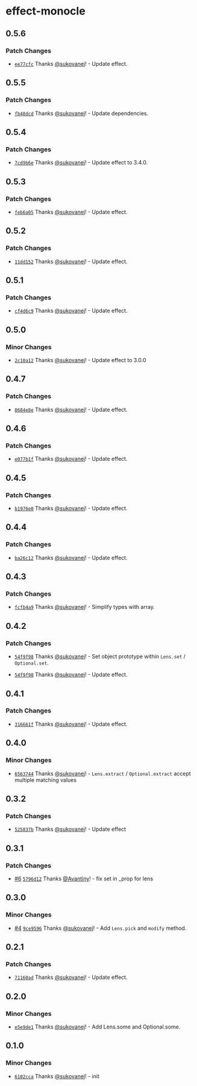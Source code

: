 # effect-monocle

## 0.5.6

### Patch Changes

- [`ee77cfc`](https://github.com/sukovanej/effect-monocle/commit/ee77cfcc23e63f69570936b211f5577d25d358d7) Thanks [@sukovanej](https://github.com/sukovanej)! - Update effect.

## 0.5.5

### Patch Changes

- [`fb48dcd`](https://github.com/sukovanej/effect-monocle/commit/fb48dcd6f1b154093bf31a187942b1d0b606016c) Thanks [@sukovanej](https://github.com/sukovanej)! - Update dependencies.

## 0.5.4

### Patch Changes

- [`7cd9b6e`](https://github.com/sukovanej/effect-monocle/commit/7cd9b6eb435b921aaf86931f3294a5a0372c4864) Thanks [@sukovanej](https://github.com/sukovanej)! - Update effect to 3.4.0.

## 0.5.3

### Patch Changes

- [`feb6a05`](https://github.com/sukovanej/effect-monocle/commit/feb6a0524d61c697c33daf7875c2f477e7e75587) Thanks [@sukovanej](https://github.com/sukovanej)! - Update effect.

## 0.5.2

### Patch Changes

- [`11dd152`](https://github.com/sukovanej/effect-monocle/commit/11dd152f8b6619b200962357b9fd7b5c11c447eb) Thanks [@sukovanej](https://github.com/sukovanej)! - Update effect.

## 0.5.1

### Patch Changes

- [`cf4d6c9`](https://github.com/sukovanej/effect-monocle/commit/cf4d6c90627183cdbff0e55bb2464ff5aab1ab14) Thanks [@sukovanej](https://github.com/sukovanej)! - Update effect.

## 0.5.0

### Minor Changes

- [`2c10a12`](https://github.com/sukovanej/effect-monocle/commit/2c10a1289cb27f8e484e4466797f0b7238b1ffd4) Thanks [@sukovanej](https://github.com/sukovanej)! - Update effect to 3.0.0

## 0.4.7

### Patch Changes

- [`8684e8e`](https://github.com/sukovanej/effect-monocle/commit/8684e8eb533bb3f6049c4747e3c82c91f25e2e9e) Thanks [@sukovanej](https://github.com/sukovanej)! - Update effect.

## 0.4.6

### Patch Changes

- [`e077b1f`](https://github.com/sukovanej/effect-monocle/commit/e077b1f7ceb29917eaa1c47f588cb25b041b5792) Thanks [@sukovanej](https://github.com/sukovanej)! - Update effect.

## 0.4.5

### Patch Changes

- [`b1976e0`](https://github.com/sukovanej/effect-monocle/commit/b1976e0fd3f5bf0f9f3c95ff24f66ab3ff979197) Thanks [@sukovanej](https://github.com/sukovanej)! - Update effect.

## 0.4.4

### Patch Changes

- [`ba26c12`](https://github.com/sukovanej/effect-monocle/commit/ba26c124479dea891047652bf5e0e58bf40f11a3) Thanks [@sukovanej](https://github.com/sukovanej)! - Update effect.

## 0.4.3

### Patch Changes

- [`fcfb4a9`](https://github.com/sukovanej/effect-monocle/commit/fcfb4a966cebbc62ce51a9b9f582bc96eea62fec) Thanks [@sukovanej](https://github.com/sukovanej)! - Simplify types with array.

## 0.4.2

### Patch Changes

- [`54f9f98`](https://github.com/sukovanej/effect-monocle/commit/54f9f981ec39af6be4d5772593a9b9d4468284aa) Thanks [@sukovanej](https://github.com/sukovanej)! - Set object prototype within `Lens.set` / `Optional.set`.

- [`54f9f98`](https://github.com/sukovanej/effect-monocle/commit/54f9f981ec39af6be4d5772593a9b9d4468284aa) Thanks [@sukovanej](https://github.com/sukovanej)! - Update effect.

## 0.4.1

### Patch Changes

- [`316661f`](https://github.com/sukovanej/effect-monocle/commit/316661fe8832ce1f668a23de4ba6a596bb0f9963) Thanks [@sukovanej](https://github.com/sukovanej)! - Update effect.

## 0.4.0

### Minor Changes

- [`6563744`](https://github.com/sukovanej/effect-monocle/commit/6563744a7c2c556b457a862437746577651c2379) Thanks [@sukovanej](https://github.com/sukovanej)! - `Lens.extract` / `Optional.extract` accept multiple matching values

## 0.3.2

### Patch Changes

- [`525837b`](https://github.com/sukovanej/effect-monocle/commit/525837bc258728633418de4b646f2eb5d5be90ed) Thanks [@sukovanej](https://github.com/sukovanej)! - Update effect

## 0.3.1

### Patch Changes

- [#6](https://github.com/sukovanej/effect-monocle/pull/6) [`5796d12`](https://github.com/sukovanej/effect-monocle/commit/5796d1288156093f2eba7da20f04e857f778cc75) Thanks [@Avantiny](https://github.com/Avantiny)! - fix set in \_prop for lens

## 0.3.0

### Minor Changes

- [#4](https://github.com/sukovanej/effect-monocle/pull/4) [`9ce9596`](https://github.com/sukovanej/effect-monocle/commit/9ce95962cf1a919c5e5656bf3e4f51d129eff19c) Thanks [@sukovanej](https://github.com/sukovanej)! - Add `Lens.pick` and `modify` method.

## 0.2.1

### Patch Changes

- [`71160ad`](https://github.com/sukovanej/effect-monocle/commit/71160ad6c9135270665a3e7ae8b201d16968179b) Thanks [@sukovanej](https://github.com/sukovanej)! - Update effect.

## 0.2.0

### Minor Changes

- [`e5e9de1`](https://github.com/sukovanej/effect-monocle/commit/e5e9de1b07b7810844452c5f77a8b259b070ff63) Thanks [@sukovanej](https://github.com/sukovanej)! - Add Lens.some and Optional.some.

## 0.1.0

### Minor Changes

- [`6102cca`](https://github.com/sukovanej/effect-monocle/commit/6102ccab5b09b68cea9c1de6fc471179d843c058) Thanks [@sukovanej](https://github.com/sukovanej)! - init
